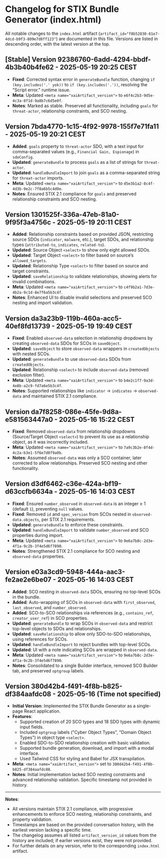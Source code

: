 # Changelog for STIX Bundle Generator (index.html)

All notable changes to the `index.html` artifact (`artifact_id="f8b52830-61e7-4dcd-b9f3-809e7d8ff123"`) are documented in this file. Versions are listed in descending order, with the latest version at the top.

## [Stable] Version 92386760-6add-4294-bbdf-4b3b40b4fe62 - 2025-05-19 20:25 CEST
- **Fixed**: Corrected syntax error in `generateBundle` function, changing `if (key.includes('.' yok))` to `if (key.includes('.'))`, resolving the "Script error." runtime issue.
- **Meta**: Updated `<meta name="xaiArtifact_version">` to `e6f4c2b3-9d5e-4c3a-8f1d-9a8b7c6d5e0f`.
- **Notes**: Marked as stable. Preserved all functionality, including `goals` for `threat-actor`, relationship constraints, and SCO nesting.

## Version 7bda4770-1c15-4f92-9978-155f7e71fa11 - 2025-05-19 20:21 CEST
- **Added**: `goals` property to `threat-actor` SDO, with a text input for comma-separated values (e.g., `Financial Gain, Espionage`) in `sdoConfig`.
- **Updated**: `generateBundle` to process `goals` as a list of strings for `threat-actor`.
- **Updated**: `handleBundleImport` to join `goals` as a comma-separated string for `threat-actor` imports.
- **Meta**: Updated `<meta name="xaiArtifact_version">` to `d5e3b1a2-8c4f-4d3b-9e2c-7f8a6b5c4d0e`.
- **Notes**: Ensured STIX 2.1 compliance for `goals` and preserved relationship constraints and SCO nesting.

## Version 1301525f-336a-47eb-81a0-9f95f3a4756c - 2025-05-19 20:11 CEST
- **Added**: Relationship constraints based on provided JSON, restricting source SDOs (`indicator`, `malware`, etc.), target SDOs, and relationship types (`attributed-to`, `indicates`, `related-to`).
- **Updated**: Source Object `<select>` to show only eight allowed SDOs.
- **Updated**: Target Object `<select>` to filter based on source’s `allowed_targets`.
- **Updated**: Relationship Type `<select>` to filter based on source and target constraints.
- **Updated**: `saveRelationship` to validate relationships, showing alerts for invalid combinations.
- **Meta**: Updated `<meta name="xaiArtifact_version">` to `c4f9b2a1-7d3e-4b2a-9c1d-8e7f6a5b3c4f`.
- **Notes**: Enhanced UI to disable invalid selections and preserved SCO nesting and import validation.

## Version da3a23b9-119b-460a-acc5-40ef8fd13739 - 2025-05-19 19:49 CEST
- **Fixed**: Enabled `observed-data` selection in relationship dropdowns by creating `observed-data` SDOs for SCOs in `saveObject`.
- **Updated**: `saveObject` to store `observed-data` wrappers in `createdObjects` with nested SCOs.
- **Updated**: `generateBundle` to use `observed-data` SDOs from `createdObjects`.
- **Updated**: Relationship `<select>` to include `observed-data` (removed exclusion filter).
- **Meta**: Updated `<meta name="xaiArtifact_version">` to `b4e2c1f7-9a3d-4e8b-a2c9-fd7a6e5b3c4f`.
- **Notes**: Supported relationships like `indicator` → `indicates` → `observed-data` and maintained STIX 2.1 compliance.

## Version da7f8258-086e-45fe-9d8a-e581563447a0 - 2025-05-16 15:22 CEST
- **Fixed**: Removed `observed-data` from relationship dropdowns (Source/Target Object `<select>`) to prevent its use as a relationship object, as it was incorrectly included.
- **Meta**: Updated `<meta name="xaiArtifact_version">` to `7a9c3b2e-8f4d-4c2a-b3e1-5f6e7d8f9a0b`.
- **Notes**: Assumed `observed-data` was only a SCO container, later corrected to allow relationships. Preserved SCO nesting and other functionality.

## Version d3df6462-c36e-424a-bf19-d63ccfb6634a - 2025-05-16 14:03 CEST
- **Fixed**: Ensured `number_observed` in `observed-data` is an integer ≥ 1 (default `1`), preventing `null` values.
- **Fixed**: Removed `id` and `spec_version` from SCOs nested in `observed-data.objects`, per STIX 2.1 requirements.
- **Updated**: `generateBundle` to enforce these constraints.
- **Updated**: `handleBundleImport` to validate `number_observed` and SCO properties during import.
- **Meta**: Updated `<meta name="xaiArtifact_version">` to `9e6a7b8c-2d3e-4f1a-9c2b-3f4e5d6f7890`.
- **Notes**: Strengthened STIX 2.1 compliance for SCO nesting and `observed-data` properties.

## Version e03a3cd9-5948-444a-aac3-fe2ae2e6be07 - 2025-05-16 14:03 CEST
- **Added**: SCO nesting in `observed-data` SDOs, ensuring no top-level SCOs in the bundle.
- **Added**: Auto-wrapping of SCOs in `observed-data` with `first_observed`, `last_observed`, and `number_observed`.
- **Added**: SCO-to-SCO relationships via references (e.g., `contains_ref`, `creator_user_ref`) in SCO properties.
- **Updated**: `generateBundle` to wrap SCOs in `observed-data` and restrict top-level objects to SDOs and relationships.
- **Updated**: `saveRelationship` to allow only SDO-to-SDO relationships, using references for SCOs.
- **Updated**: `handleBundleImport` to reject bundles with top-level SCOs.
- **Updated**: UI with a note indicating SCOs are wrapped in `observed-data`.
- **Meta**: Updated `<meta name="xaiArtifact_version">` to `9e6a7b8c-2d3e-4f1a-9c2b-3f4e5d6f7890`.
- **Notes**: Consolidated to a single Builder interface, removed SCO Builder tab, and preserved `optgroup` labels.

## Version 380d42b4-f491-4f8b-b825-df384aafdc08 - 2025-05-16 (Time not specified)
- **Initial Version**: Implemented the STIX Bundle Generator as a single-page React application.
- **Features**:
  - Supported creation of 20 SCO types and 18 SDO types with dynamic input fields.
  - Included `optgroup` labels ("Cyber Object Types", "Domain Object Types") in object type `<select>`.
  - Enabled SDO-to-SDO relationship creation with basic validation.
  - Supported bundle generation, download, and import with a modal interface.
  - Used Tailwind CSS for styling and Babel for JSX transpilation.
- **Meta**: `<meta name="xaiArtifact_version">` set to `380d42b4-f491-4f8b-b825-df384aafdc08`.
- **Notes**: Initial implementation lacked SCO nesting constraints and advanced relationship validation. Specific timestamp not provided in history.

---

**Notes**:
- All versions maintain STIX 2.1 compliance, with progressive enhancements to enforce SCO nesting, relationship constraints, and property validation.
- Timestamps are based on the provided conversation history, with the earliest version lacking a specific time.
- The changelog assumes all listed `artifact_version_id` values from the history are included; if earlier versions exist, they were not provided.
- For further details on any version, refer to the corresponding `index.html` artifact.